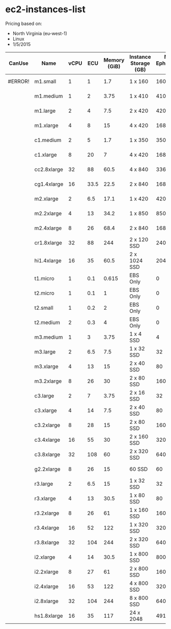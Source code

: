 ec2-instances-list
==================

Pricing based on:

 - North Virginia (eu-west-1)
 - Linux
 - 1/5/2015

| CanUse           | Name        | vCPU           | ECU  | Memory (GiB) | Instance Storage (GB) | Net. Ephemeral GB | Networking Speed | Price  | Spot Price | Generation | Family            |
|------------------|-------------|----------------|------|--------------|-----------------------|-------------------|------------------|--------|------------|------------|-------------------|
| #ERROR!          | m1.small    | 1              | 1    | 1.7          | 1 x 160               | 160               | low              | $0.044 | $0.0071    | 1          | General Purpose   |
|                  | m1.medium   | 1              | 2    | 3.75         | 1 x 410               | 410               | moderate         | $0.087 | $0.0081    | 1          | General Purpose   |
|                  | m1.large    | 2              | 4    | 7.5          | 2 x 420               | 420               | moderate         | $0.175 | $0.0161    | 1          | General Purpose   |
|                  | m1.xlarge   | 4              | 8    | 15           | 4 x 420               | 1680              | high             | $0.350 | $0.0330    | 1          | General Purpose   |
|                  | c1.medium   | 2              | 5    | 1.7          | 1 x 350               | 350               | moderate         | $0.130 | $0.0160    | 1          | Compute Optimized |
|                  | c1.xlarge   | 8              | 20   | 7            | 4 x 420               | 1680              | high             | $0.520 | $0.2000    | 1          | Compute Optimized |
|                  | cc2.8xlarge | 32             | 88   | 60.5         | 4 x 840               | 3360              | 10 gigabit       | $2.000 | $0.2000    | 2          | Compute Optimized |
|                  | cg1.4xlarge | 16             | 33.5 | 22.5         | 2 x 840               | 1680              | 10 gigabit       | $2.100 |            | 1          | GPU Instances     |
|                  | m2.xlarge   | 2              | 6.5  | 17.1         | 1 x 420               | 420               | moderate         | $0.245 |            | 2          | Memory Optimized  |
|                  | m2.2xlarge  | 4              | 13   | 34.2         | 1 x 850               | 850               | moderate         | $0.490 |            | 2          | Memory Optimized  |
|                  | m2.4xlarge  | 8              | 26   | 68.4         | 2 x 840               | 1680              | high             | $0.980 |            | 2          | Memory Optimized  |
|                  | cr1.8xlarge | 32             | 88   | 244          | 2 x 120 SSD           | 240               | 10 gigabit       | $3.500 |            | 1          | Memory Optimized  |
|                  | hi1.4xlarge | 16             | 35   | 60.5         | 2 x 1024 SSD          | 2048              | 10 gigabit       | $3.100 |            | 1          | Storage Optimized |
|                  | t1.micro    | 1              | 0.1  | 0.615        | EBS Only              | 0                 | very low         | $0.020 | $0.0031    | 1          | General Purpose   |
|                  | t2.micro    | 1              | 0.1  | 1            | EBS Only              | 0                 | low to moderate  | $0.013 |            | 2          | General Purpose   |
|                  | t2.small    | 1              | 0.2  | 2            | EBS Only              | 0                 | low to moderate  | $0.026 |            | 2          | General Purpose   |
|                  | t2.medium   | 2              | 0.3  | 4            | EBS Only              | 0                 | low to moderate  | $0.052 |            | 2          | General Purpose   |
|                  | m3.medium   | 1              | 3    | 3.75         | 1 x 4 SSD             | 4                 | moderate         | $0.070 | $0.1100    | 3          | General Purpose   |
|                  | m3.large    | 2              | 6.5  | 7.5          | 1 x 32 SSD            | 32                | moderate         | $0.140 | $0.2000    | 3          | General Purpose   |
|                  | m3.xlarge   | 4              | 13   | 15           | 2 x 40 SSD            | 80                | high             | $0.280 | $0.4500    | 3          | General Purpose   |
|                  | m3.2xlarge  | 8              | 26   | 30           | 2 x 80 SSD            | 160               | high             | $0.560 | $0.0600    | 3          | General Purpose   |
|                  | c3.large    | 2              | 7    | 3.75         | 2 x 16 SSD            | 32                | moderate         | $0.105 | $0.0160    | 3          | Compute Optimized |
|                  | c3.xlarge   | 4              | 14   | 7.5          | 2 x 40 SSD            | 80                | moderate         | $0.210 | $0.0300    | 3          | Compute Optimized |
|                  | c3.2xlarge  | 8              | 28   | 15           | 2 x 80 SSD            | 160               | high             | $0.420 | $0.0600    | 3          | Compute Optimized |
|                  | c3.4xlarge  | 16             | 55   | 30           | 2 x 160 SSD           | 320               | high             | $0.840 | $0.1300    | 3          | Compute Optimized |
|                  | c3.8xlarge  | 32             | 108  | 60           | 2 x 320 SSD           | 640               | 10 gigabit       | $1.680 | $0.2600    | 3          | Compute Optimized |
|                  | g2.2xlarge  | 8              | 26   | 15           | 60 SSD                | 60                | high             | $0.650 | $0.0600    | 2          | GPU Instances     |
|                  | r3.large    | 2              | 6.5  | 15           | 1 x 32 SSD            | 32                | moderate         | $0.175 | $0.0160    | 3          | Memory Optimized  |
|                  | r3.xlarge   | 4              | 13   | 30.5         | 1 x 80 SSD            | 80                | moderate         | $0.350 | $0.0300    | 3          | Memory Optimized  |
|                  | r3.2xlarge  | 8              | 26   | 61           | 1 x 160 SSD           | 160               | high             | $0.700 | $0.0600    | 3          | Memory Optimized  |
|                  | r3.4xlarge  | 16             | 52   | 122          | 1 x 320 SSD           | 320               | high             | $1.400 | $0.1300    | 3          | Memory Optimized  |
|                  | r3.8xlarge  | 32             | 104  | 244          | 2 x 320 SSD           | 640               | 10 gigabit       | $2.800 | $0.2600    | 3          | Memory Optimized  |
|                  | i2.xlarge   | 4              | 14   | 30.5         | 1 x 800 SSD           | 800               | moderate         | $0.853 |            | 2          | Storage Optimized |
|                  | i2.2xlarge  | 8              | 27   | 61           | 2 x 800 SSD           | 1600              | high             | $1.705 |            | 2          | Storage Optimized |
|                  | i2.4xlarge  | 16             | 53   | 122          | 4 x 800 SSD           | 3200              | high             | $3.410 |            | 2          | Storage Optimized |
|                  | i2.8xlarge  | 32             | 104  | 244          | 8 x 800 SSD           | 6400              | moderate         | $6.820 |            | 2          | Storage Optimized |
|                  | hs1.8xlarge | 16             | 35   | 117          | 24 x 2048             | 49152             | moderate         | $4.600 | $0.1300    | 1          | Storage Optimized |
